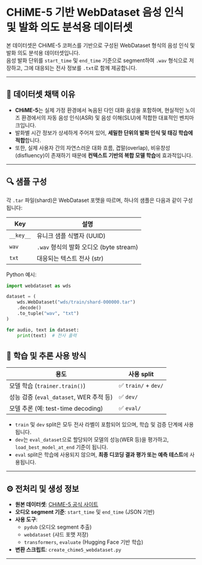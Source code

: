 # CHiME-5 기반 WebDataset 음성 인식 및 발화 의도 분석용 데이터셋

본 데이터셋은 CHiME-5 코퍼스를 기반으로 구성된 WebDataset 형식의 음성 인식 및 발화 의도 분석용 데이터셋입니다.  
음성 발화 단위를 `start_time` 및 `end_time` 기준으로 segment하여 `.wav` 형식으로 저장하고, 그에 대응되는 전사 정보를 `.txt`로 함께 제공합니다.

---

## 📌 데이터셋 채택 이유

- **CHiME-5**는 실제 가정 환경에서 녹음된 다인 대화 음성을 포함하며, 현실적인 노이즈 환경에서의 자동 음성 인식(ASR) 및 음성 이해(SLU)에 적합한 대표적인 벤치마크입니다.
- 발화별 시간 정보가 상세하게 주어져 있어, **세밀한 단위의 발화 인식 및 태깅 학습에 적합**합니다.
- 또한, 실제 사용자 간의 자연스러운 대화 흐름, 겹말(overlap), 비유창성(disfluency)이 존재하기 때문에 **컨텍스트 기반의 복합 모델 학습**에 효과적입니다.


---

## 🔍 샘플 구성

각 `.tar` 파일(shard)은 WebDataset 포맷을 따르며, 하나의 샘플은 다음과 같이 구성됩니다:

| Key | 설명 |
|-----|------|
| `__key__` | 유니크 샘플 식별자 (UUID) |
| `wav` | `.wav` 형식의 발화 오디오 (byte stream) |
| `txt` | 대응되는 텍스트 전사 (str) |

Python 예시:

```python
import webdataset as wds

dataset = (
    wds.WebDataset("wds/train/shard-000000.tar")
    .decode()
    .to_tuple("wav", "txt")
)

for audio, text in dataset:
    print(text)  # 전사 출력
```

## 🧪 학습 및 추론 사용 방식

| 용도 | 사용 split |
|------|------------|
| 모델 학습 (`trainer.train()`) | ✅ `train/` + `dev/` |
| 성능 검증 (`eval_dataset`, WER 추적 등) | ✅ `dev/` |
| 모델 추론 (예: test-time decoding) | ✅ `eval/` |

- `train` 및 `dev` split은 모두 전사 라벨이 포함되어 있으며, 학습 및 검증 단계에 사용됩니다.
- `dev`는 `eval_dataset`으로 할당되어 모델의 성능(WER 등)을 평가하고, `load_best_model_at_end` 기준이 됩니다.
- `eval` split은 학습에 사용되지 않으며, **최종 디코딩 결과 평가 또는 예측 테스트**에 사용됩니다.

---

## ⚙️ 전처리 및 생성 정보

- **원본 데이터셋**: [CHiME-5 공식 사이트](https://www.chimechallenge.org/datasets/chime5)
- **오디오 segment 기준**: `start_time` 및 `end_time` (JSON 기반)
- **사용 도구**:
  - `pydub` (오디오 segment 추출)
  - `webdataset` (샤드 포맷 저장)
  - `transformers`, `evaluate` (Hugging Face 기반 학습)
- **변환 스크립트**: `create_chime5_webdataset.py`

---